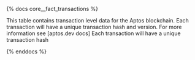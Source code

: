 {% docs core__fact_transactions %}

This table contains transaction level data for the Aptos blockchain. Each transaction will have a unique transaction hash and version.
For more information see [aptos.dev docs] Each transaction will have a unique transaction hash

{% enddocs %}

